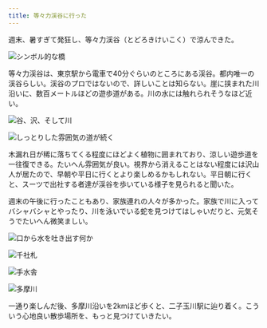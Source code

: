 ```yaml
---
title: 等々力渓谷に行った
---
```

週末、暑すぎて発狂し、等々力渓谷（とどろきけいこく）で涼んできた。

![](https://lh3.googleusercontent.com/5-eevFkcWuPTH4D2Wq9aV_rWPli4z_-awQKiykoRAf9EcdLW4pjCeitdin2LjHPBmJ0gFK3cYsjzDpuWI6caryKxXzv9aGQvHSQjEZ1V4YjeDHywY6qFeN2bMsQTOemr2BDxaybsMqQmQicC5icN5zlwlTwyWFf7ivwJfuqFoA5sb4MzG_wYev4yN7xqxg "シンボル的な橋")

等々力渓谷は、東京駅から電車で40分ぐらいのところにある渓谷。都内唯一の渓谷らしい。渓谷のプロではないので、詳しいことは知らない。崖に挟まれた川沿いに、数百メートルほどの遊歩道がある。川の水には触れられそうなほど近い。

![](https://lh6.googleusercontent.com/AYP5OuZ9XtJTXMBrJYKA06vFN6DIvLcLFx35tkNFvFW-9UKzO_DRpF-DN-DxYeJD0Cbm43kQ3XBLyRLz7WGP5r_apNVyw0R2X041DzluxT4UM6vU4X2ZiybBGiKhqW0CnFm1ZswygyiIfMf1sl9LevSAT68j8kyA1dzw41NHU4c9usda4oaH8i4ZThg-eg "谷、沢、そして川")

![](https://lh6.googleusercontent.com/h50HGAMsaZSkunkN5EV53xzYmHSHE9o7gZe1uVkYoAb9P4ZVXlunVjPEYK5TIN_3eAN8Ufby7ShRNb28kGzqm2jyReQmJeN2ZEiaz5H2N1wIdT_Sd-8_u_2nSlYFqgW6_FScQDKWE9bOjrtJ7LnZRTT4uDJ8S7AQUuXoWYBXwOk20G2TYwJh8-XhwDrN3w "しっとりした雰囲気の道が続く")

木漏れ日が稀に落ちてくる程度にほどよく植物に囲まれており、涼しい遊歩道を一往復できる。たいへん雰囲気が良い。視界から消えることはない程度には沢山人が居たので、早朝や平日に行くとより楽しめるかもしれない。平日朝に行くと、スーツで出社する者達が渓谷を歩いている様子を見られると聞いた。

週末の午後に行ったこともあり、家族連れの人々が多かった。家族で川に入ってバシャバシャとやったり、川を泳いでいる蛇を見つけてはしゃいだりと、元気そうでたいへん微笑ましい。

![](https://lh4.googleusercontent.com/87pjRJRk7ZIgDQGnal6xHP1-Yl8Xk-85C6qEiG1xcWI9nAazyuMGpHmUQW4M1dUi4XQ1AFsibuFLNYk07xqRqFGBh70md-jP8nYyZMmQ48QF3IFdT5wyWgAkXmdd6NmdIQEuYuo2u8mXk93lYSH7Fs7bNBT0vu9mtN4DBK78dZl7jZy1FtlNAzeu71OZMA "口から水を吐き出す何か")

![](https://lh3.googleusercontent.com/vNQgZdBtQ4_DU6DtHAJJUb1LaJU-3EXuAhnb8tjNE9BGL8YTcy5UkbBWNPRKRIrO7z-7YU9bJnorkGuP7LXeZRMqbufJB1W_Tau_3naQPXFx78fIqZcuuw9LVa3LYFzl-c2WaCaJYZC-mhlXZKr9Zg3Gr3euIr-RVv2Si_3D358oNd0_dRx_weQEq6pFfQ "千社札")

![](https://lh4.googleusercontent.com/O5auTuBMPYrpJF80XME2kYfHgTCy_M6uGBburRfNwpLQc5yxbRIaIS-3xEUtvGL4BqTrB7ccBMRjpbpDISbxJLylEJtlPkCZjio4RZB7gZJYkXglXp76Hkqs5HFgm4TXPoQ6iHCABS1LUSBgYR-9qffGQ8ObRY-wd2iWkHwk2-k18nhM4WTl3djpDtFSxw "手水舎")

![](https://lh4.googleusercontent.com/dwVHapl1hMOh1arGTK0rGhIz7SiQ8xP5UC5YK_Dz5gmO9cQ1SCGxlm0M5kJvDfewJmi7VUmt9R8m8fxjUG6qDM5QTqFD8wA9I332eX0ZcDF4SHTJpGHTgljAEkdZE0hSvXnjEcp0J9VrmRr4zdHfyJbj3AZ-TjbZc5Z2XyH7xmjiHKEHn3v8-5zRETszWA "多摩川")

一通り楽しんだ後、多摩川沿いを2kmほど歩くと、二子玉川駅に辿り着く。こういう心地良い散歩場所を、もっと見つけていきたい。

